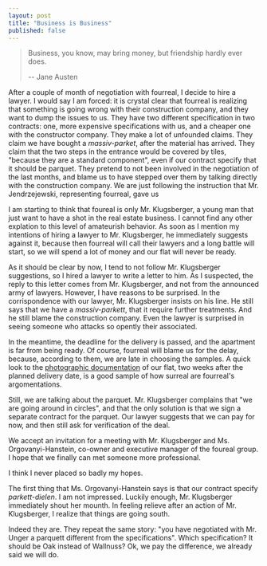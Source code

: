 ```yaml
---
layout: post
title: "Business is Business"
published: false
---
```


> Business, you know, may bring money, but friendship hardly ever does.
>
> -- Jane Austen

After a couple of month of negotiation with fourreal, I decide to hire
a lawyer.  I would say I am forced: it is crystal clear that fourreal
is realizing that something is going wrong with their construction
company, and they want to dump the issues to us.  They have two
different specification in two contracts: one, more expensive
specifications with us, and a cheaper one with the constructor
company.  They make a lot of unfounded claims.  They claim we have
bought a _massiv-parket_, after the material has arrived.  They claim
that the two steps in the entrance would be covered by tiles, "because
they are a standard component", even if our contract specify that it
should be parquet.  They pretend to not been involved in the
negotiation of the last months, and blame us to have stepped over them
by talking directly with the construction company.  We are just
following the instruction that Mr. Jendrzejewski, representing
fourreal, gave us

I am starting to think that foureal is only Mr. Klugsberger, a young
man that just want to have a shot in the real estate business.  I
cannot find any other explation to this level of amateurish behavior.
As soon as I mention my intentions of hiring a lawyer to
Mr. Klugsberger, he immediately suggests against it, because then
fourreal will call their lawyers and a long battle will start, so we
will spend a lot of money and our flat will never be ready.

As it should be clear by now, I tend to not follow Mr. Klugsberger
suggestions, so I hired a lawyer to write a letter to him.  As I
suspected, the reply to this letter comes from Mr. Klugsberger, and
not from the announced army of lawyers.  However, I have reasons to be
surprised.  In the corrispondence with our lawyer, Mr. Klugsberger
insists on his line.  He still says that we have a _massiv-parkett_,
that it require further treatments.  And he still blame the
construction company. Even the lawyer is surprised in seeing someone
who attacks so opently their associated.

In the meantime, the deadline for the delivery is passed, and the
apartment is far from being ready.  Of course, fourreal will blame us
for the delay, because, according to them, we are late in choosing the
samples.  A quick look to the [photographic documentation][delay] of
our flat, two weeks after the planned delivery date, is a good sample
of how surreal are fourreal's argomentations.

Still, we are talking about the parquet.  Mr. Klugsberger complains
that "we are going around in circles", and that the only solution is
that we sign a separate contract for the parquet.  Our lawyer suggests
that we can pay for now, and then still ask for verification of the
deal.

We accept an invitation for a meeting with Mr. Klugsberger and
Ms. Orgovanyi-Hanstein, co-owner and executive manager of the foureal
group.  I hope that we finally can met someone more professional.

I think I never placed so badly my hopes.

The first thing that Ms. Orgovanyi-Hanstein says is that our contract
specify _parkett-dielen_.  I am not impressed.  Luckily enough,
Mr. Klugsberger immediately shout her mounth.  In feeling relieve
after an action of Mr. Klugsberger, I realize that things are going
south.

Indeed they are.  They repeat the same story: "you have negotiated with Mr. Unger a parquett different from the specifications". Which specification? It should be Oak instead of Wallnuss? Ok, we pay the difference, we already said we will do.



[delay]: https://www.instagram.com/p/BkC3htplI0H/
